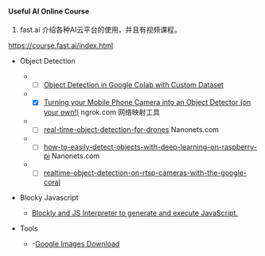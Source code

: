 #### Useful AI Online Course

1. fast.ai 介绍各种AI云平台的使用，并且有视频课程。

https://course.fast.ai/index.html



- Object Detection  
   - -[ ] [Object Detection in Google Colab with Custom Dataset](https://hackernoon.com/object-detection-in-google-colab-with-custom-dataset-5a7bb2b0e97e) 
   - -[x] [Turning your Mobile Phone Camera into an Object Detector (on your own!)](https://towardsdatascience.com/turning-your-mobile-phone-camera-into-an-object-detector-on-your-own-1428055b8e01) ngrok.com 网络映射工具
   - -[ ] [real-time-object-detection-for-drones](https://nanonets.com/blog/real-time-object-detection-for-drones/) Nanonets.com
   - -[ ] [how-to-easily-detect-objects-with-deep-learning-on-raspberry-pi](https://nanonets.com/blog/how-to-easily-detect-objects-with-deep-learning-on-raspberry-pi/) Nanonets.com
   - -[ ] [realtime-object-detection-on-rtsp-cameras-with-the-google-coral](https://pythonawesome.com/realtime-object-detection-on-rtsp-cameras-with-the-google-coral/)

- Blocky Javascript
   - [Blockly and JS Interpreter to generate and execute JavaScript.](https://developers.google.com/blockly/guides/app-integration/running-javascript)
   
- Tools
   - -[Google Images Download](https://google-images-download.readthedocs.io/en/latest/index.html)
